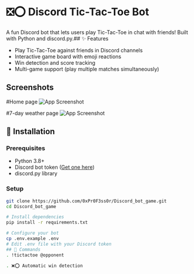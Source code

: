 # ❎⭕ Discord Tic-Tac-Toe Bot

A fun Discord bot that lets users play Tic-Tac-Toe in chat with friends! Built with Python and discord.py.## ✨ Features

- Play Tic-Tac-Toe against friends in Discord channels
- Interactive game board with emoji reactions
- Win detection and score tracking
- Multi-game support (play multiple matches simultaneously)
## Screenshots
#Home page
![App Screenshot](https://raw.githubusercontent.com/0xPr0F3ss0r/weather_app/6b23cf4f3f35c90c72ea5299e72fbda56a540df8/photo_2025-04-03_07-08-11.jpg)

#7-day weather page 
![App Screenshot](https://raw.githubusercontent.com/0xPr0F3ss0r/weather_app/6b23cf4f3f35c90c72ea5299e72fbda56a540df8/photo_2025-04-03_07-08-11.jpg)
## 🚀 Installation

### Prerequisites
- Python 3.8+
- Discord bot token ([Get one here](https://discord.com/developers/applications))
- discord.py library

### Setup
```bash
git clone https://github.com/0xPr0F3ss0r/Discord_bot_game.git
cd Discord_bot_game

# Install dependencies
pip install -r requirements.txt

# Configure your bot
cp .env.example .env
# Edit .env file with your Discord token
## 📜 Commands
. !tictactoe @opponent

. ❌⭕ Automatic win detection
